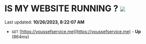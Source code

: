 # IS MY WEBSITE RUNNING ? [![](https://img.shields.io/static/v1?label=Sponsor&message=%E2%9D%A4&logo=GitHub&color=%23fe8e86)](https://github.com/sponsors/<username>)

Last updated: **10/26/2023, 8:22:07 AM**

- `GET` [https://youssefservice.me](https://youssefservice.me) - **Up** (864ms)
